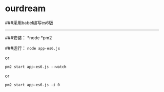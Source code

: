 # ourdream

###采用babel编写es6版
***

###安装：
    *node
    *pm2


###运行：
```node app-es6.js```

or

```pm2 start app-es6.js --watch``` 

or

```pm2 start app-es6.js -i 0``` 